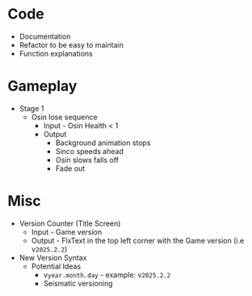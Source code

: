 # Code
- Documentation
- Refactor to be easy to maintain
- Function explanations

# Gameplay
- Stage 1
    - Osin lose sequence
        - Input - Osin Health < 1
        - Output
            - Background animation stops
            - Sinco speeds ahead
            - Osin slows falls off
            - Fade out

# Misc
- Version Counter (Title Screen)
    - Input - Game version
    - Output - FlxText in the top left corner with the Game version (i.e v`2025.2.2`)
- New Version Syntax
    - Potential Ideas
        - v`year.month.day` - example: v`2025.2.2`
        - Seismatic versioning